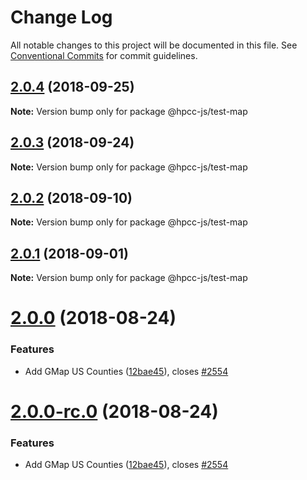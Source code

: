# Change Log

All notable changes to this project will be documented in this file.
See [Conventional Commits](https://conventionalcommits.org) for commit guidelines.

<a name="2.0.4"></a>
## [2.0.4](https://github.com/GordonSmith/Visualization/compare/@hpcc-js/test-map@2.0.3...@hpcc-js/test-map@2.0.4) (2018-09-25)

**Note:** Version bump only for package @hpcc-js/test-map





<a name="2.0.3"></a>
## [2.0.3](https://github.com/GordonSmith/Visualization/compare/@hpcc-js/test-map@2.0.2...@hpcc-js/test-map@2.0.3) (2018-09-24)

**Note:** Version bump only for package @hpcc-js/test-map





<a name="2.0.2"></a>
## [2.0.2](https://github.com/GordonSmith/Visualization/compare/@hpcc-js/test-map@2.0.1...@hpcc-js/test-map@2.0.2) (2018-09-10)

**Note:** Version bump only for package @hpcc-js/test-map





<a name="2.0.1"></a>
## [2.0.1](https://github.com/GordonSmith/Visualization/compare/@hpcc-js/test-map@2.0.0...@hpcc-js/test-map@2.0.1) (2018-09-01)

**Note:** Version bump only for package @hpcc-js/test-map





<a name="2.0.0"></a>
# [2.0.0](https://github.com/GordonSmith/Visualization/compare/@hpcc-js/test-map@0.0.62...@hpcc-js/test-map@2.0.0) (2018-08-24)


### Features

* Add GMap US Counties ([12bae45](https://github.com/GordonSmith/Visualization/commit/12bae45)), closes [#2554](https://github.com/GordonSmith/Visualization/issues/2554)





<a name="2.0.0-rc.0"></a>
# [2.0.0-rc.0](https://github.com/GordonSmith/Visualization/compare/@hpcc-js/test-map@0.0.62...@hpcc-js/test-map@2.0.0-rc.0) (2018-08-24)


### Features

* Add GMap US Counties ([12bae45](https://github.com/GordonSmith/Visualization/commit/12bae45)), closes [#2554](https://github.com/GordonSmith/Visualization/issues/2554)

